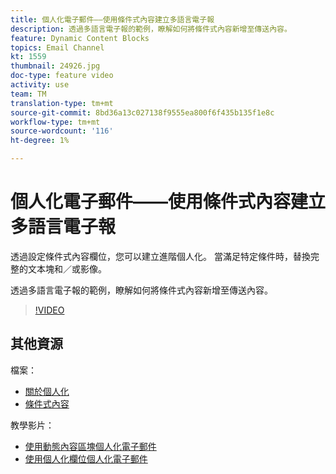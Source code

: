 ```yaml
---
title: 個人化電子郵件——使用條件式內容建立多語言電子報
description: 透過多語言電子報的範例，瞭解如何將條件式內容新增至傳送內容。
feature: Dynamic Content Blocks
topics: Email Channel
kt: 1559
thumbnail: 24926.jpg
doc-type: feature video
activity: use
team: TM
translation-type: tm+mt
source-git-commit: 8bd36a13c027138f9555ea800f6f435b135f1e8c
workflow-type: tm+mt
source-wordcount: '116'
ht-degree: 1%

---
```



# 個人化電子郵件——使用條件式內容建立多語言電子報

透過設定條件式內容欄位，您可以建立進階個人化。 當滿足特定條件時，替換完整的文本塊和／或影像。

透過多語言電子報的範例，瞭解如何將條件式內容新增至傳送內容。

>[!VIDEO](https://video.tv.adobe.com/v/24926?quality=12)

## 其他資源

檔案：

* [關於個人化](https://docs.adobe.com/content/help/en/campaign-classic/using/sending-messages/personalizing-deliveries/about-personalization.html)
* [條件式內容](https://docs.adobe.com/content/help/en/campaign-classic/using/sending-messages/personalizing-deliveries/conditional-content.html)

教學影片：

* [使用動態內容區塊個人化電子郵件](/help/acc/sending-messages/email-channel/personalization-with-dynamic-content-blocks.md)
* [使用個人化欄位個人化電子郵件](/help/acc/sending-messages/email-channel/personalizing-emails-using-personalization-fields.md)
